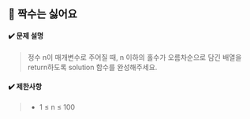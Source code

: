  ## :blue_book: 짝수는 싫어요

#### :heavy_check_mark: 문제 설명 
> 정수 n이 매개변수로 주어질 때, n 이하의 홀수가 오름차순으로 담긴 배열을 return하도록 solution 함수를 완성해주세요.

#### :heavy_check_mark: 제한사항
> * 1 ≤ n ≤ 100
